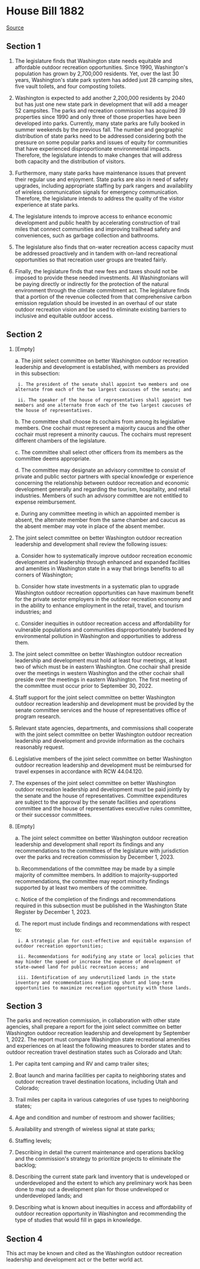 # House Bill 1882

[Source](http://lawfilesext.leg.wa.gov/biennium/2021-22/Pdf/Bills/House%20Bills/1882.pdf)
## Section 1
1. The legislature finds that Washington state needs equitable and affordable outdoor recreation opportunities. Since 1990, Washington's population has grown by 2,700,000 residents. Yet, over the last 30 years, Washington's state park system has added just 28 camping sites, five vault toilets, and four composting toilets.

2. Washington is expected to add another 2,200,000 residents by 2040 but has just one new state park in development that will add a meager 52 campsites. The parks and recreation commission has acquired 39 properties since 1990 and only three of those properties have been developed into parks. Currently, many state parks are fully booked in summer weekends by the previous fall. The number and geographic distribution of state parks need to be addressed considering both the pressure on some popular parks and issues of equity for communities that have experienced disproportionate environmental impacts. Therefore, the legislature intends to make changes that will address both capacity and the distribution of visitors.

3. Furthermore, many state parks have maintenance issues that prevent their regular use and enjoyment. State parks are also in need of safety upgrades, including appropriate staffing by park rangers and availability of wireless communication signals for emergency communication. Therefore, the legislature intends to address the quality of the visitor experience at state parks.

4. The legislature intends to improve access to enhance economic development and public health by accelerating construction of trail miles that connect communities and improving trailhead safety and conveniences, such as garbage collection and bathrooms.

5. The legislature also finds that on-water recreation access capacity must be addressed proactively and in tandem with on-land recreational opportunities so that recreation user groups are treated fairly.

6. Finally, the legislature finds that new fees and taxes should not be imposed to provide these needed investments. All Washingtonians will be paying directly or indirectly for the protection of the natural environment through the climate commitment act. The legislature finds that a portion of the revenue collected from that comprehensive carbon emission regulation should be invested in an overhaul of our state outdoor recreation vision and be used to eliminate existing barriers to inclusive and equitable outdoor access.


## Section 2
1. [Empty]

    a. The joint select committee on better Washington outdoor recreation leadership and development is established, with members as provided in this subsection:

        i. The president of the senate shall appoint two members and one alternate from each of the two largest caucuses of the senate; and

        ii. The speaker of the house of representatives shall appoint two members and one alternate from each of the two largest caucuses of the house of representatives.

    b. The committee shall choose its cochairs from among its legislative members. One cochair must represent a majority caucus and the other cochair must represent a minority caucus. The cochairs must represent different chambers of the legislature.

    c. The committee shall select other officers from its members as the committee deems appropriate.

    d. The committee may designate an advisory committee to consist of private and public sector partners with special knowledge or experience concerning the relationship between outdoor recreation and economic development generally and regarding the tourism, hospitality, and retail industries. Members of such an advisory committee are not entitled to expense reimbursement.

    e. During any committee meeting in which an appointed member is absent, the alternate member from the same chamber and caucus as the absent member may vote in place of the absent member.

2. The joint select committee on better Washington outdoor recreation leadership and development shall review the following issues:

    a. Consider how to systematically improve outdoor recreation economic development and leadership through enhanced and expanded facilities and amenities in Washington state in a way that brings benefits to all corners of Washington;

    b. Consider how state investments in a systematic plan to upgrade Washington outdoor recreation opportunities can have maximum benefit for the private sector employers in the outdoor recreation economy and in the ability to enhance employment in the retail, travel, and tourism industries; and

    c. Consider inequities in outdoor recreation access and affordability for vulnerable populations and communities disproportionately burdened by environmental pollution in Washington and opportunities to address them.

3. The joint select committee on better Washington outdoor recreation leadership and development must hold at least four meetings, at least two of which must be in eastern Washington. One cochair shall preside over the meetings in western Washington and the other cochair shall preside over the meetings in eastern Washington. The first meeting of the committee must occur prior to September 30, 2022.

4. Staff support for the joint select committee on better Washington outdoor recreation leadership and development must be provided by the senate committee services and the house of representatives office of program research.

5. Relevant state agencies, departments, and commissions shall cooperate with the joint select committee on better Washington outdoor recreation leadership and development and provide information as the cochairs reasonably request.

6. Legislative members of the joint select committee on better Washington outdoor recreation leadership and development must be reimbursed for travel expenses in accordance with RCW 44.04.120.

7. The expenses of the joint select committee on better Washington outdoor recreation leadership and development must be paid jointly by the senate and the house of representatives. Committee expenditures are subject to the approval by the senate facilities and operations committee and the house of representatives executive rules committee, or their successor committees.

8. [Empty]

    a. The joint select committee on better Washington outdoor recreation leadership and development shall report its findings and any recommendations to the committees of the legislature with jurisdiction over the parks and recreation commission by December 1, 2023.

    b. Recommendations of the committee may be made by a simple majority of committee members. In addition to majority-supported recommendations, the committee may report minority findings supported by at least two members of the committee.

    c. Notice of the completion of the findings and recommendations required in this subsection must be published in the Washington State Register by December 1, 2023.

    d. The report must include findings and recommendations with respect to:

        i. A strategic plan for cost-effective and equitable expansion of outdoor recreation opportunities;

        ii. Recommendations for modifying any state or local policies that may hinder the speed or increase the expense of development of state-owned land for public recreation access; and

        iii. Identification of any underutilized lands in the state inventory and recommendations regarding short and long-term opportunities to maximize recreation opportunity with those lands.


## Section 3
The parks and recreation commission, in collaboration with other state agencies, shall prepare a report for the joint select committee on better Washington outdoor recreation leadership and development by September 1, 2022. The report must compare Washington state recreational amenities and experiences on at least the following measures to border states and to outdoor recreation travel destination states such as Colorado and Utah:

1. Per capita tent camping and RV and camp trailer sites;

2. Boat launch and marina facilities per capita to neighboring states and outdoor recreation travel destination locations, including Utah and Colorado;

3. Trail miles per capita in various categories of use types to neighboring states;

4. Age and condition and number of restroom and shower facilities;

5. Availability and strength of wireless signal at state parks;

6. Staffing levels;

7. Describing in detail the current maintenance and operations backlog and the commission's strategy to prioritize projects to eliminate the backlog;

8. Describing the current state park land inventory that is undeveloped or underdeveloped and the extent to which any preliminary work has been done to map out a development plan for those undeveloped or underdeveloped lands; and

9. Describing what is known about inequities in access and affordability of outdoor recreation opportunity in Washington and recommending the type of studies that would fill in gaps in knowledge.


## Section 4
This act may be known and cited as the Washington outdoor recreation leadership and development act or the better world act.

